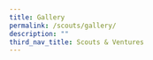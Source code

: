 ```yaml
---
title: Gallery
permalink: /scouts/gallery/
description: ""
third_nav_title: Scouts & Ventures
---
```

